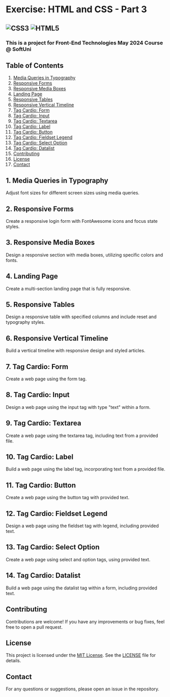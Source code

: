 # Exercise: HTML and CSS - Part 3
![CSS3](https://img.shields.io/badge/CSS3-1572B6?style=for-the-badge&logo=css3&logoColor=white)
![HTML5](https://img.shields.io/badge/HTML5-E34F26?style=for-the-badge&logo=html5&logoColor=white)
---
### This is a project for Front-End Technologies May 2024 Course @ SoftUni

## Table of Contents
1. [Media Queries in Typography](#1-media-queries-in-typography)
2. [Responsive Forms](#2-responsive-forms)
3. [Responsive Media Boxes](#3-responsive-media-boxes)
4. [Landing Page](#4-landing-page)
5. [Responsive Tables](#5-responsive-tables)
6. [Responsive Vertical Timeline](#6-responsive-vertical-timeline)
7. [Tag Cardio: Form](#7-tag-cardio-form)
8. [Tag Cardio: Input](#8-tag-cardio-input)
9. [Tag Cardio: Textarea](#9-tag-cardio-textarea)
10. [Tag Cardio: Label](#10-tag-cardio-label)
11. [Tag Cardio: Button](#11-tag-cardio-button)
12. [Tag Cardio: Fieldset Legend](#12-tag-cardio-fieldset-legend)
13. [Tag Cardio: Select Option](#13-tag-cardio-select-option)
14. [Tag Cardio: Datalist](#14-tag-cardio-datalist)
15. [Contributing](#Contributing)
16. [License](#License)
17. [Contact](#Contact)

## 1. Media Queries in Typography
Adjust font sizes for different screen sizes using media queries.

## 2. Responsive Forms
Create a responsive login form with FontAwesome icons and focus state styles.

## 3. Responsive Media Boxes
Design a responsive section with media boxes, utilizing specific colors and fonts.

## 4. Landing Page
Create a multi-section landing page that is fully responsive.

## 5. Responsive Tables
Design a responsive table with specified columns and include reset and typography styles.

## 6. Responsive Vertical Timeline
Build a vertical timeline with responsive design and styled articles.

## 7. Tag Cardio: Form
Create a web page using the form tag.

## 8. Tag Cardio: Input
Design a web page using the input tag with type "text" within a form.

## 9. Tag Cardio: Textarea
Create a web page using the textarea tag, including text from a provided file.

## 10. Tag Cardio: Label
Build a web page using the label tag, incorporating text from a provided file.

## 11. Tag Cardio: Button
Create a web page using the button tag with provided text.

## 12. Tag Cardio: Fieldset Legend
Design a web page using the fieldset tag with legend, including provided text.

## 13. Tag Cardio: Select Option
Create a web page using select and option tags, using provided text.

## 14. Tag Cardio: Datalist
Build a web page using the datalist tag within a form, including provided text.

## Contributing
Contributions are welcome! If you have any improvements or bug fixes, feel free to open a pull request.

## License
This project is licensed under the [MIT License](LICENSE). See the [LICENSE](LICENSE) file for details.

## Contact
For any questions or suggestions, please open an issue in the repository.
